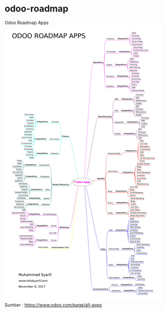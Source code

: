# odoo-roadmap
Odoo Roadmap Apps
![alt text](https://github.com/mhdsyarif/odoo-roadmap/blob/master/OdooRoadmapApps.png)
Sumber : https://www.odoo.com/page/all-apps
